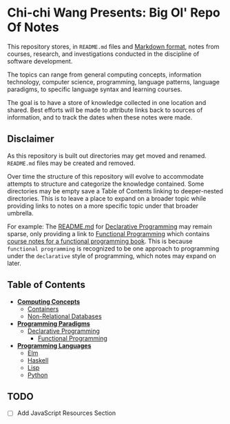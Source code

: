 # Chi-chi Wang Presents: Big Ol' Repo Of Notes
This repository stores, in `README.md` files and [Markdown format](https://www.markdownguide.org/), notes from courses, research, and investigations conducted in the discipline of software development.

The topics can range from general computing concepts, information technology, computer science, programming, language patterns, language paradigms, to specific language syntax and learning courses.

The goal is to have a store of knowledge collected in one location and shared. Best efforts will be made to attribute links back to sources of information, and to track the dates when these notes were made.

## Disclaimer
As this repository is built out directories may get moved and renamed. `README.md` files may be created and removed.

Over time the structure of this repository will evolve to accommodate attempts to structure and categorize the knowledge contained. Some directories may be empty save a Table of Contents linking to deeper-nested directories. This is to leave a place to expand on a broader topic while providing links to notes on a more specific topic under that broader umbrella.

For example: The [README.md](./paradigms/declarative/README.md) for [Declarative Programming](./paradigms/declarative) may remain sparse, only providing a link to [Functional Programming](./paradigms/declarative/functional) which contains [course notes for a functional programming book](./paradigms/declarative/functional/composing-software). This is because `functional programming` is recognized to be one approach to programming under the `declarative` style of programming, which notes may expand on later.

## Table of Contents
* [**Computing Concepts**](./concepts)
  * [Containers](./concepts/containers)
  * [Non-Relational Databases](./concepts/nosql)
* [**Programming Paradigms**](./paradigms)
  * [Declarative Programming](./paradigms/declarative)
      * [Functional Programming](./paradigms/declarative/functional)
* [**Programming Languages**](./languages)
  * [Elm](./languages/elm)
  * [Haskell](./languages/haskell)
  * [Lisp](./languages/lisp)
  * [Python](./languages/python)

## TODO
- [ ] Add JavaScript Resources Section
